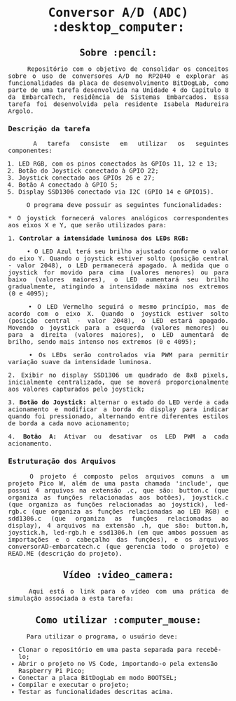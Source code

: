 <samp>
<h1 align="center"> Conversor A/D (ADC) :desktop_computer: </h1>
  
<h2 align="center"> Sobre :pencil: </h2>

<p align="justify"> &emsp;&emsp;&emsp;&emsp; Repositório com o objetivo de consolidar os conceitos sobre o uso de conversores A/D no RP2040 e explorar as funcionalidades da placa de desenvolvimento BitDogLab, como parte de uma tarefa desenvolvida na Unidade 4 do Capítulo 8 da EmbarcaTech, residência de Sistemas Embarcados. Essa tarefa foi desenvolvida pela residente Isabela Madureira Argolo.

<h3> Descrição da tarefa </h3>

<p align="justify"> &emsp;&emsp;&emsp;&emsp; A tarefa consiste em utilizar os seguintes componentes:

  1. LED RGB, com os pinos conectados às GPIOs 11, 12 e 13;
  2. Botão do Joystick conectado à GPIO 22;
  3. Joystick conectado aos GPIOs 26 e 27;
  4. Botão A conectado à GPIO 5;
  5. Display SSD1306 conectado via I2C (GPIO 14 e GPIO15).

 &emsp;&emsp;&emsp;&emsp; O programa deve possuir as seguintes funcionalidades:

<p align="justify"> * O joystick fornecerá valores analógicos correspondentes aos eixos X e Y, que serão utilizados para:

<p align="justify">  1. <b> Controlar a intensidade luminosa dos LEDs RGB: </b> 
<p align="justify"> &emsp;&emsp;&emsp;&emsp; • O LED Azul terá seu brilho ajustado conforme o valor do eixo Y. Quando o joystick estiver solto (posição central - valor 2048), o LED permanecerá apagado. À medida que o joystick for movido para cima (valores menores) ou para baixo (valores maiores), o LED aumentará seu brilho gradualmente, atingindo a intensidade máxima nos extremos (0 e 4095); </p>
<p align="justify"> &emsp;&emsp;&emsp;&emsp; • O LED Vermelho seguirá o mesmo princípio, mas de acordo com o eixo X. Quando o joystick estiver solto (posição central - valor 2048), o LED estará apagado. Movendo o joystick para a esquerda
(valores menores) ou para a direita (valores maiores), o LED aumentará de brilho, sendo mais intenso nos extremos (0 e 4095); </p>
<p align="justify"> &emsp;&emsp;&emsp;&emsp; • Os LEDs serão controlados via PWM para permitir variação suave da intensidade luminosa. </p>

<p align="justify">  2. Exibir no display SSD1306 um quadrado de 8x8 pixels, inicialmente centralizado, que se moverá proporcionalmente aos valores capturados pelo joystick; </p>
<p align="justify">  3. <b> Botão do Joystick: </b> alternar o estado do LED verde a cada acionamento e modificar a borda do display para indicar quando foi pressionado, alternando entre diferentes estilos de borda a cada novo acionamento; </p>
<p align="justify">  4. <b> Botão A: </b> Ativar ou desativar os LED PWM a cada acionamento. </p>

<h3> Estruturação dos Arquivos </h3>

<p align="justify"> &emsp;&emsp;&emsp;&emsp; O projeto é composto pelos arquivos comuns a um projeto Pico W, além de uma pasta chamada 'include', que possui 4 arquivos na extensão .c, que são: button.c (que organiza as funções relacionadas aos botões), joystick.c (que organiza as funções relacionadas ao joystick), led-rgb.c (que organiza as funções relacionadas ao LED RGB) e sdd1306.c (que organiza as funções relacionadas ao display), 4 arquivos na extensão .h, que são: button.h, joystick.h, led-rgb.h e ssd1306.h (em que ambos possuem as importações e o cabeçalho das funções), e os arquivos conversorAD-embarcatech.c (que gerencia todo o projeto) e READ.ME (descrição do projeto).

<h3></h3>
<h2 align="center"> Vídeo :video_camera: </h2>
<p align="justify"> &emsp;&emsp;&emsp;&emsp; Aqui está o link para o vídeo com uma prática de simulação associada a esta tarefa: </p>
<p align="center">  </p>

<h2></h2>
<h2 align="center"> Como utilizar :computer_mouse: </h2>

<p align="justify"> &emsp;&emsp;&emsp;&emsp; Para utilizar o programa, o usuário deve:

- Clonar o repositório em uma pasta separada para recebê-lo;
- Abrir o projeto no VS Code, importando-o pela extensão Raspberry Pi Pico;
- Conectar a placa BitDogLab em modo BOOTSEL;
- Compilar e executar o projeto;
- Testar as funcionalidades descritas acima.

</samp>
